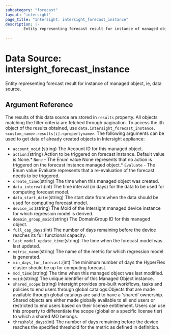 ```yaml
---
subcategory: "forecast"
layout: "intersight"
page_title: "Intersight: intersight_forecast_instance"
description: |-
        Entity representing forecast result for instance of managed object, ie, data source.

---
```


# Data Source: intersight_forecast_instance
Entity representing forecast result for instance of managed object, ie, data source.
## Argument Reference
The results of this data source are stored in `results` property.
All objects matching the filter criteria are fetched through pagination.
To access the ith object of the results obtained, use `data.intersight_forecast_instance.<custom_name>.results[i].<propertyname>`.
The following arguments can be used to get data of already created objects in Intersight appliance:
* `account_moid`:(string) The Account ID for this managed object. 
* `action`:(string) Action to be triggered on forecast instance. Default value is None.* `None` - The Enum value None represents that no action is triggered on the forecast Instance managed object.* `Evaluate` - The Enum value Evaluate represents that a re-evaluation of the forecast needs to be triggered. 
* `create_time`:(string) The time when this managed object was created. 
* `data_interval`:(int) The time interval (in days) for the data to be used for computing forecast model. 
* `data_start_date`:(string) The start date from when the data should be used for computing forecast model. 
* `device_id`:(string) The Moid of the Intersight managed device instance for which regression model is derived. 
* `domain_group_moid`:(string) The DomainGroup ID for this managed object. 
* `full_cap_days`:(int) The number of days remaining before the device reaches its full functional capacity. 
* `last_model_update_time`:(string) The time when the forecast model was last updated. 
* `metric_name`:(string) The name of the metric for which regression model is generated. 
* `min_days_for_forecast`:(int) The minimum number of days the HyperFlex cluster should be up for computing forecast. 
* `mod_time`:(string) The time when this managed object was last modified. 
* `moid`:(string) The unique identifier of this Managed Object instance. 
* `shared_scope`:(string) Intersight provides pre-built workflows, tasks and policies to end users through global catalogs.Objects that are made available through global catalogs are said to have a 'shared' ownership. Shared objects are either made globally available to all end users or restricted to end users based on their license entitlement. Users can use this property to differentiate the scope (global or a specific license tier) to which a shared MO belongs. 
* `threshold_days`:(int) The number of days remaining before the device reaches the specified threshold for the metric as defined in definition. 
 
